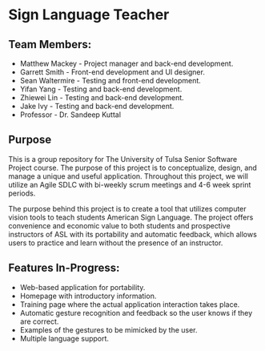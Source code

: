 # Sign Language Teacher

## Team Members:
- Matthew Mackey - Project manager and back-end development.
- Garrett Smith - Front-end development and UI designer.
- Sean Waltermire - Testing and front-end development.
- Yifan Yang - Testing and back-end development.
- Zhiewei Lin - Testing and back-end development.
- Jake Ivy - Testing and back-end development.
- Professor - Dr. Sandeep Kuttal

## Purpose
This is a group repository for The University of Tulsa Senior Software Project course.
The purpose of this project is to conceptualize, design, and manage a unique and useful application. Throughout this project, we will utilize an Agile SDLC with bi-weekly scrum meetings and 4-6 week sprint periods.

The purpose behind this project is to create a tool that utilizes computer vision tools to teach students American Sign Language. The project offers convenience and economic value to both students and prospective instructors of ASL with its portability and automatic feedback, which allows users to practice and learn without the presence of an instructor.

## Features In-Progress:
- Web-based application for portability.
- Homepage with introductory information.
- Training page where the actual application interaction takes place.
- Automatic gesture recognition and feedback so the user knows if they are correct.
- Examples of the gestures to be mimicked by the user.
- Multiple language support.
